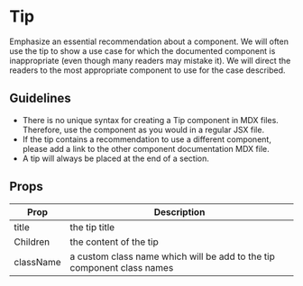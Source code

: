 # Tip

Emphasize an essential recommendation about a component.
We will often use the tip to show a use case for which the documented component is inappropriate (even though many readers may mistake it).
We will direct the readers to the most appropriate component to use for the case described.

## Guidelines

- There is no unique syntax for creating a Tip component in MDX files. Therefore, use the component as you would in a regular JSX file.
- If the tip contains a recommendation to use a different component, please add a link to the other component documentation MDX file.
- A tip will always be placed at the end of a section.

## Props

| Prop      | Description                                                            |
| --------- | ---------------------------------------------------------------------- |
| title     | the tip title                                                          |
| Children  | the content of the tip                                                 |
| className | a custom class name which will be add to the tip component class names |
